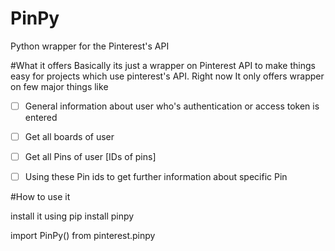 # PinPy
Python wrapper for the Pinterest's API

#What it offers
Basically its just a wrapper on Pinterest API to make things easy for projects which use pinterest's API.
Right now It only offers wrapper on few major things like 


-[ ]    General information about user who's authentication or access token is entered
-[ ]    Get all boards of user
-[ ]    Get all Pins of user [IDs of pins]
-[ ]    Using these Pin ids to get further information about specific Pin


#How to use it

install it using pip install pinpy

import PinPy() from pinterest.pinpy